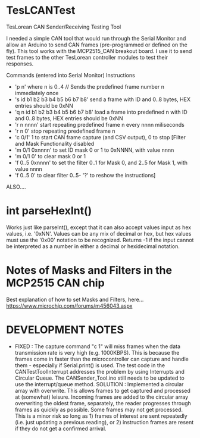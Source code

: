 # TesLCANTest
TesLorean CAN Sender/Receiving Testing Tool

I needed a simple CAN tool that would run through the Serial Monitor and allow an Arduino to send CAN frames (pre-programmed or defined on the fly).  This tool works with the MCP2515_CAN breakout board.  I use it to send test frames to the other TesLorean controller modules to test their responses.

Commands (entered into Serial Monitor)
 Instructions
 - 'p n' where n is 0..4  // Sends the predefined frame number n immediately once
 - 's id b1 b2 b3 b4 b5 b6 b7 b8' send a frame with ID and 0..8 bytes, HEX entries should be 0xNN
 - 'q n id b1 b2 b3 b4 b5 b6 b7 b8' load a frame into predefined n with ID and 0..8 bytes, HEX entries should be 0xNN
 - 'r n nnnn' start repeating predefined frame n every nnnn miliseconds
 - 'r n 0' stop repeating predefined frame n
 - 'c 0/1' 1 to start CAN frame capture (and CSV output), 0 to stop
 [Filter and Mask Functionality disabled
 - 'm 0/1 0xnnnn'  to set ID mask 0 or 1 to 0xNNNN, with value nnnn
 - 'm 0/1 0' to clear mask 0 or 1
 - 'f 0..5 0xnnnn' to set the filter 0..1 for Mask 0, and 2..5 for Mask 1, with value nnnn
 - 'f 0..5 0' to clear filter 0..5- '?' to reshow the instructions]
 
ALSO....

int parseHexInt()
=================
Works just like parseInt(), except that it can also accept values input as hex values, i.e. '0xNN'.  Values can be any mix of decimal or hex, but hex values must use the '0x00' notation to be recognized.  Returns -1 if the input cannot be interpreted as a number in either a decimal or hexidecimal notation.

Notes of Masks and Filters in the MCP2515 CAN chip
==================================================
Best explanation of how to set Masks and Filters, here... https://www.microchip.com/forums/m456043.aspx

DEVELOPMENT NOTES
=================
- FIXED : The capture command "c 1" will miss frames when the data transmission rate is very high (e.g. 1000KBPS).  This is because the frames come in faster than the microcontroller can capture and handle them - especially if Serial.print() is used. The test code in the CANTestToolInterrupt addresses the problem by using Interrupts and Circular Queue.  The CANSender_Tool.ino still needs to be updated to use the interrupt/queue method. SOLUTION : Implemented a circular array with overwrite.  This allows frames to get captured and processed at (somewhat) leisure.  Incoming frames are added to the circular array overwriting the oldest frame, separately, the reader progresses through frames as quickly as possible.  Some frames may not get processed.  This is a minor risk so long as 1) frames of interest are sent repeatedly (i.e. just updating a previous reading), or 2) instruction frames are resent if they do not get a confirmed arrival.
